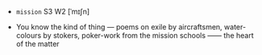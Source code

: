 - `mission` S3 W2 [ˈmɪʃn]



-  You know the kind of thing — poems on exile by aircraftsmen, water-colours by stokers, poker-work from the mission schools —— the heart of the matter